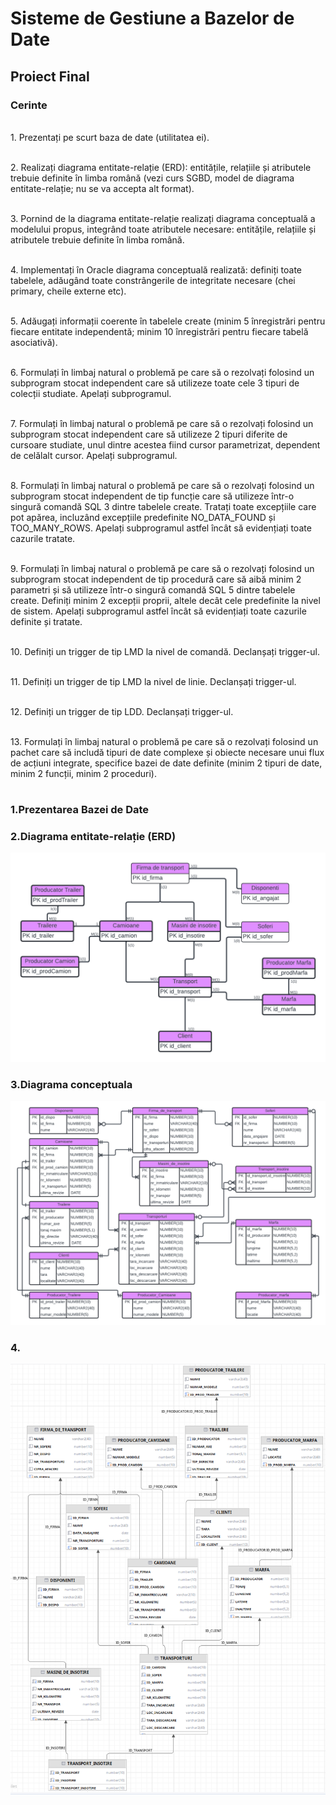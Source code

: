 # Sisteme de Gestiune a Bazelor de Date
## Proiect Final
### Cerinte
<br>1. Prezentați pe scurt baza de date (utilitatea ei).

<br>2. Realizați diagrama entitate-relație (ERD): entitățile, relațiile și atributele trebuie definite în limba română (vezi curs SGBD, model de diagrama entitate-relație; nu se va accepta alt format).

<br>3. Pornind de la diagrama entitate-relație realizați diagrama conceptuală a modelului propus, integrând toate atributele necesare: entitățile, relațiile și atributele trebuie definite în limba română.

<br>4. Implementați în Oracle diagrama conceptuală realizată: definiți toate tabelele, adăugând toate  constrângerile de integritate necesare (chei primary, cheile externe etc).

<br>5. Adăugați informații coerente în tabelele create (minim 5 înregistrări pentru fiecare entitate independentă; minim 10 înregistrări pentru fiecare tabelă asociativă).

<br>6. Formulați în limbaj natural o problemă pe care să o rezolvați folosind un subprogram stocat independent care să utilizeze toate cele 3 tipuri de colecții studiate. Apelați subprogramul.

<br>7. Formulați în limbaj natural o problemă pe care să o rezolvați folosind un subprogram stocat independent care să utilizeze 2 tipuri diferite de cursoare studiate, unul dintre acestea fiind cursor parametrizat, dependent de celălalt cursor. Apelați subprogramul.

<br>8. Formulați în limbaj natural o problemă pe care să o rezolvați folosind un subprogram stocat independent de tip funcție care să utilizeze într-o singură comandă SQL 3 dintre tabelele create. Tratați toate excepțiile care pot apărea, incluzând excepțiile predefinite NO_DATA_FOUND și TOO_MANY_ROWS. Apelați subprogramul astfel încât să evidențiați toate cazurile tratate.

<br>9. Formulați în limbaj natural o problemă pe care să o rezolvați folosind un subprogram stocat independent de tip procedură care să aibă minim 2 parametri și să utilizeze într-o singură  comandă SQL 5 dintre tabelele create. Definiți minim 2 excepții proprii, altele decât cele  predefinite la nivel de sistem. Apelați subprogramul astfel încât să evidențiați toate cazurile definite și tratate. 

<br>10. Definiți un trigger de tip LMD la nivel de comandă. Declanșați trigger-ul.

<br>11. Definiți un trigger de tip LMD la nivel de linie. Declanșați trigger-ul.

<br>12. Definiți un trigger de tip LDD. Declanșați trigger-ul.

<br>13. Formulați în limbaj natural o problemă pe care să o rezolvați folosind un pachet care să includă tipuri de date complexe și obiecte necesare unui flux de acțiuni integrate, specifice bazei de date definite (minim 2 tipuri de date, minim 2 funcții, minim 2 proceduri).
#
### 1.Prezentarea Bazei de Date
### 2.Diagrama entitate-relație (ERD)
![alt text](images/ERD.png)
### 3.Diagrama conceptuala
![alt text](images/conceptuala.png)
### 4.
![alt text](images/image.png)